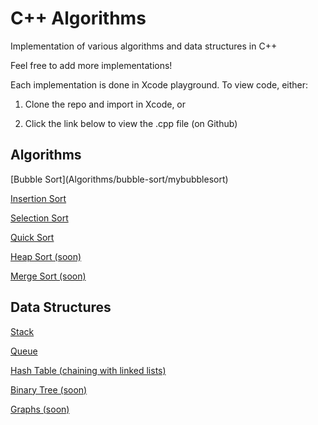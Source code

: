 # C++ Algorithms
Implementation of various algorithms and data structures in C++

Feel free to add more implementations!

Each implementation is done in Xcode playground. To view code, either:

1. Clone the repo and import in Xcode, or

2. Click the link below to view the .cpp file (on Github)

<h2>Algorithms</h2>
[Bubble Sort](Algorithms/bubble-sort/mybubblesort)

[Insertion Sort](https://github.com/johnsliao/insertion-and-selection-sort/tree/master/insertion%20selection%20sort/insertion%20selection%20sort)

[Selection Sort](https://github.com/johnsliao/insertion-and-selection-sort/tree/master/insertion%20selection%20sort/insertion%20selection%20sort)

[Quick Sort](Algorithms/quick%20sort)

[Heap Sort (soon)](/)

[Merge Sort (soon)](/)

<h2>Data Structures</h2>

[Stack](Data%20Structures/stacks/stacks)

[Queue](Data%20Structures/Queues/Queues)

[Hash Table (chaining with linked lists)](Data%20Structures/hash%20tables/hash%20tables)

[Binary Tree (soon)](/)

[Graphs (soon)](/)
